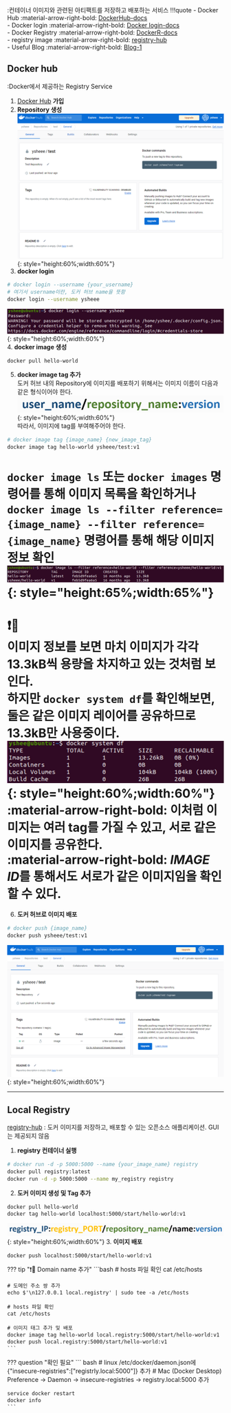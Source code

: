 :컨테이너 이미지와 관련된 아티팩트를 저장하고 배포하는 서비스
!!!quote 
    - Docker Hub :material-arrow-right-bold:
    [DockerHub-docs](https://docs.docker.com/docker-hub/)  
    - Docker login :material-arrow-right-bold:
    [Docker login-docs](https://docs.docker.com/engine/reference/commandline/login/#credentials-store)   
    - Docker Registry :material-arrow-right-bold: 
    [DockerR-docs](https://docs.docker.com/registry/)  
    - registry image :material-arrow-right-bold:
    [registry-hub](https://hub.docker.com/_/registry/tags)  
    - Useful Blog :material-arrow-right-bold:
    [Blog-1](https://waspro.tistory.com/532)

## Docker hub
:Docker에서 제공하는 Registry Service

1. [Docker Hub](https://hub.docker.com/) **가입** 
2. **Repository 생성**  
![1](images/registry-1.png){: style="height:60%;width:60%"}  
3. **docker login**
``` bash
# docker login --username {your_username}
# 여기서 username이란, 도커 허브 name을 뜻함
docker login --username ysheee
```
![2](images/registry-2.png){: style="height:60%;width:60%"}  
4. **docker image 생성**
```
docker pull hello-world
```  
5. **docker image tag 추가**  
도커 허브 내의 Repository에 이미지를 배포하기 위해서는 이미지 이름이 다음과 같은 형식이어야 한다.
![3](images/registry-3.png){: style="height:60%;width:60%"}  
따라서, 이미지에 tag를 부여해주어야 한다.
```bash
# docker image tag {image_name} {new_image_tag}
docker image tag hello-world ysheee/test:v1
```
`docker image ls` 또는 `docker images` 명령어를 통해 이미지 목록을 확인하거나  
`docker image ls --filter reference={image_name} --filter reference={image_name}` 명령어를 통해 해당 이미지 정보 확인
![4](images/registry-4.png){: style="height:65%;width:65%"}   
==========   
:exclamation::exploding_head:  
이미지 정보를 보면 마치 이미지가 각각 13.3kB씩 용량을 차지하고 있는 것처럼 보인다.  
하지만 `docker system df`를 확인해보면, 둘은 같은 이미지 레이어를 공유하므로 13.3kB만 사용중이다.  
![5](images/registry-5.png){: style="height:60%;width:60%"}   
:material-arrow-right-bold: 이처럼 이미지는 여러 tag를 가질 수 있고, 서로 같은 이미지를 공유한다.  
:material-arrow-right-bold: *IMAGE ID*를 통해서도 서로가 같은 이미지임을 확인할 수 있다.  
==========     
6. **도커 허브로 이미지 배포**
```bash
# docker push {image_name}
docker push ysheee/test:v1
```
![6](images/registry-6.png){: style="height:60%;width:60%"}    

---
## Local Registry
[registry-hub](https://hub.docker.com/_/registry/tags) : 도커 이미지를 저장하고, 배포할 수 있는 오픈소스 애플리케이션. GUI는 제공되지 않음

1. **registry 컨테이너 실행**
```bash
# docker run -d -p 5000:5000 --name {your_image_name} registry
docker pull registry:latest
docker run -d -p 5000:5000 --name my_registry registry
```
2. **도커 이미지 생성 및 Tag 추가**
```
docker pull hello-world
docker tag hello-world localhost:5000/start/hello-world:v1
```
![7](images/registry-7.png){: style="height:60%;width:60%"} 
3. **이미지 배포**
```
docker push localhost:5000/start/hello-world:v1
```  


??? tip ":exclamation::exploding_head: Domain name 추가"
    ```bash
    # hosts 파일 확인
    cat /etc/hosts

    # 도메인 주소 쌍 추가
    echo $'\n127.0.0.1 local.registry' | sudo tee -a /etc/hosts

    # hosts 파일 확인
    cat /etc/hosts

    # 이미지 태그 추가 및 배포
    docker image tag hello-world local.registry:5000/start/hello-world:v1
    docker push local.registry:5000/start/hello-world:v1
    ```


??? question "확인 필요"
    ``` bash
    # linux
    /etc/docker/daemon.json에 {"insecure-registries":["registrly.local:5000"]} 추가
    # Mac (Docker Desktop)
    Preference -> Daemon -> insecure-registries -> registry.local:5000 추가

    service docker restart
    docker info
    ```

